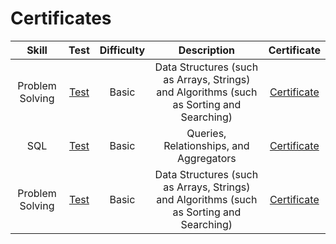 # Certificates

|      Skill      |                                     Test                                     |  Difficulty  |                                                               Description                                                               |                                     Certificate                                      |
| :-------------: | :--------------------------------------------------------------------------: | :----------: | :-------------------------------------------------------------------------------------------------------------------------------------: | :----------------------------------------------------------------------------------: |
| Problem Solving | [Test](https://www.hackerrank.com/skills-verification/problem_solving_basic) |    Basic     |                        Data Structures (such as Arrays, Strings) and Algorithms (such as Sorting and Searching)                         | [Certificate](https://github.com/Ankitkumar72/Hackerrank/blob/main/Problem_Solving(Basic).png) |       |
|       SQL       |       [Test](https://www.hackerrank.com/skills-verification/sql_basic)       |    Basic     |                                                 Queries, Relationships, and Aggregators                                                 |        [Certificate](https://github.com/Ankitkumar72/Hackerrank/blob/main/SQL_Certificate.png)        |
| Problem Solving | [Test](https://www.hackerrank.com/skills-verification/problem_solving_basic) |    Basic     |                        Data Structures (such as Arrays, Strings) and Algorithms (such as Sorting and Searching)                         | [Certificate](https://github.com/Ankitkumar72/Hackerrank/blob/main/Problem_Solving(Basic).png) |       |
